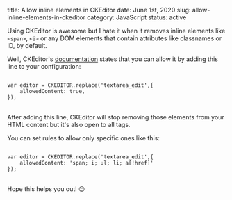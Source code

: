 title: Allow inline elements in CKEditor
date: June 1st, 2020
slug: allow-inline-elements-in-ckeditor
category: JavaScript
status: active

Using CKEditor is awesome but I hate it when it removes inline elements like `<span>`, `<i>` or any DOM elements that contain attributes like classnames or ID, by default.

Well, CKEditor's [documentation](https://ckeditor.com/docs/ckeditor4/latest/guide/dev_allowed_content_rules.html) states that you can allow it by adding this line to your configuration:
<pre>
<code class="js">
var editor = CKEDITOR.replace('textarea_edit',{
    allowedContent: true,
});
</code>
</pre>
After adding this line, CKEditor will stop removing those elements from your HTML content but it's also open to all tags. 

You can set rules to allow only specific ones like this:
<pre>
<code class="js">
var editor = CKEDITOR.replace('textarea_edit',{
    allowedContent: 'span; i; ul; li; a[!href]'
});
</code>
</pre>
Hope this helps you out! &#x1F60A;
